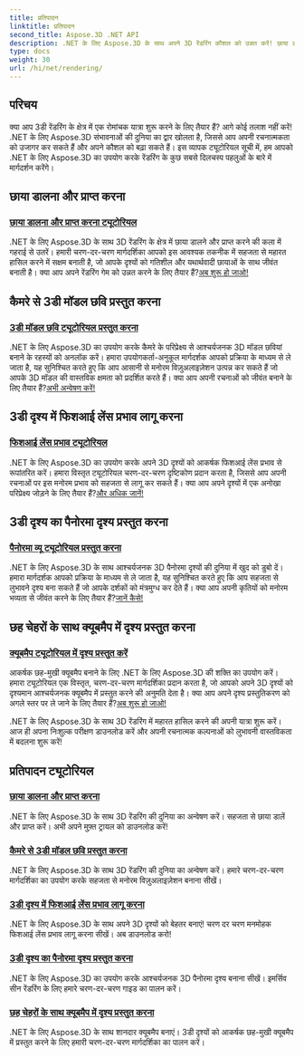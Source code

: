 ```yaml
---
title: प्रतिपादन
linktitle: प्रतिपादन
second_title: Aspose.3D .NET API
description: .NET के लिए Aspose.3D के साथ अपने 3D रेंडरिंग कौशल को उन्नत करें! छाया डालें, मनमोहक दृश्य बनाएं, फ़िशआई लेंस प्रभाव लागू करें, और भी बहुत कुछ।
type: docs
weight: 30
url: /hi/net/rendering/
---
```

## परिचय

क्या आप 3डी रेंडरिंग के क्षेत्र में एक रोमांचक यात्रा शुरू करने के लिए तैयार हैं? आगे कोई तलाश नहीं करें! .NET के लिए Aspose.3D संभावनाओं की दुनिया का द्वार खोलता है, जिससे आप अपनी रचनात्मकता को उजागर कर सकते हैं और अपने कौशल को बढ़ा सकते हैं। इस व्यापक ट्यूटोरियल सूची में, हम आपको .NET के लिए Aspose.3D का उपयोग करके रेंडरिंग के कुछ सबसे दिलचस्प पहलुओं के बारे में मार्गदर्शन करेंगे।

## छाया डालना और प्राप्त करना
### [छाया डालना और प्राप्त करना ट्यूटोरियल](./cast-receive-shadows/)
 .NET के लिए Aspose.3D के साथ 3D रेंडरिंग के क्षेत्र में छाया डालने और प्राप्त करने की कला में गहराई से उतरें। हमारी चरण-दर-चरण मार्गदर्शिका आपको इस आवश्यक तकनीक में सहजता से महारत हासिल करने में सक्षम बनाती है, जो आपके दृश्यों को गतिशील और यथार्थवादी छायाओं के साथ जीवंत बनाती है। क्या आप अपने रेंडरिंग गेम को उन्नत करने के लिए तैयार हैं?[अब शुरू हो जाओ!](./cast-receive-shadows/)

## कैमरे से 3डी मॉडल छवि प्रस्तुत करना
### [3डी मॉडल छवि ट्यूटोरियल प्रस्तुत करना](./render-3d-model-image/)
.NET के लिए Aspose.3D का उपयोग करके कैमरे के परिप्रेक्ष्य से आश्चर्यजनक 3D मॉडल छवियां बनाने के रहस्यों को अनलॉक करें। हमारा उपयोगकर्ता-अनुकूल मार्गदर्शक आपको प्रक्रिया के माध्यम से ले जाता है, यह सुनिश्चित करते हुए कि आप आसानी से मनोरम विज़ुअलाइज़ेशन उत्पन्न कर सकते हैं जो आपके 3D मॉडल की वास्तविक क्षमता को प्रदर्शित करते हैं। क्या आप अपनी रचनाओं को जीवंत बनाने के लिए तैयार हैं?[अभी अन्वेषण करें!](./render-3d-model-image/)

## 3डी दृश्य में फिशआई लेंस प्रभाव लागू करना
### [फिशआई लेंस प्रभाव ट्यूटोरियल](./fisheye-lens-effect-3d-scene/)
 .NET के लिए Aspose.3D का उपयोग करके अपने 3D दृश्यों को आकर्षक फिशआई लेंस प्रभाव से रूपांतरित करें। हमारा विस्तृत ट्यूटोरियल चरण-दर-चरण दृष्टिकोण प्रदान करता है, जिससे आप अपनी रचनाओं पर इस मनोरम प्रभाव को सहजता से लागू कर सकते हैं। क्या आप अपने दृश्यों में एक अनोखा परिप्रेक्ष्य जोड़ने के लिए तैयार हैं?[और अधिक जानें!](./fisheye-lens-effect-3d-scene/)

## 3डी दृश्य का पैनोरमा दृश्य प्रस्तुत करना
### [पैनोरमा व्यू ट्यूटोरियल प्रस्तुत करना](./render-panorama-view/)
.NET के लिए Aspose.3D के साथ आश्चर्यजनक 3D पैनोरमा दृश्यों की दुनिया में खुद को डुबो दें। हमारा मार्गदर्शक आपको प्रक्रिया के माध्यम से ले जाता है, यह सुनिश्चित करते हुए कि आप सहजता से लुभावने दृश्य बना सकते हैं जो आपके दर्शकों को मंत्रमुग्ध कर देते हैं। क्या आप अपनी कृतियों को मनोरम भव्यता से जीवंत करने के लिए तैयार हैं?[जानें कैसे!](./render-panorama-view/)

## छह चेहरों के साथ क्यूबमैप में दृश्य प्रस्तुत करना
### [क्यूबमैप ट्यूटोरियल में दृश्य प्रस्तुत करें](./render-scene-cubemap/)
 आकर्षक छह-मुखी क्यूबमैप बनाने के लिए .NET के लिए Aspose.3D की शक्ति का उपयोग करें। हमारा ट्यूटोरियल एक विस्तृत, चरण-दर-चरण मार्गदर्शिका प्रदान करता है, जो आपको अपने 3D दृश्यों को दृश्यमान आश्चर्यजनक क्यूबमैप में प्रस्तुत करने की अनुमति देता है। क्या आप अपने दृश्य प्रस्तुतिकरण को अगले स्तर पर ले जाने के लिए तैयार हैं?[अब शुरू हो जाओ!](./render-scene-cubemap/)

.NET के लिए Aspose.3D के साथ 3D रेंडरिंग में महारत हासिल करने की अपनी यात्रा शुरू करें। आज ही अपना निःशुल्क परीक्षण डाउनलोड करें और अपनी रचनात्मक कल्पनाओं को लुभावनी वास्तविकता में बदलना शुरू करें!
## प्रतिपादन ट्यूटोरियल
### [छाया डालना और प्राप्त करना](./cast-receive-shadows/)
.NET के लिए Aspose.3D के साथ 3D रेंडरिंग की दुनिया का अन्वेषण करें। सहजता से छाया डालें और प्राप्त करें। अभी अपने मुफ़्त ट्रायल को डाउनलोड करें!
### [कैमरे से 3डी मॉडल छवि प्रस्तुत करना](./render-3d-model-image/)
.NET के लिए Aspose.3D के साथ 3D रेंडरिंग की दुनिया का अन्वेषण करें। हमारे चरण-दर-चरण मार्गदर्शिका का उपयोग करके सहजता से मनोरम विज़ुअलाइज़ेशन बनाना सीखें।
### [3डी दृश्य में फिशआई लेंस प्रभाव लागू करना](./fisheye-lens-effect-3d-scene/)
.NET के लिए Aspose.3D के साथ अपने 3D दृश्यों को बेहतर बनाएं! चरण दर चरण मनमोहक फिशआई लेंस प्रभाव लागू करना सीखें। अब डाउनलोड करो!
### [3डी दृश्य का पैनोरमा दृश्य प्रस्तुत करना](./render-panorama-view/)
.NET के लिए Aspose.3D का उपयोग करके आश्चर्यजनक 3D पैनोरमा दृश्य बनाना सीखें। इमर्सिव सीन रेंडरिंग के लिए हमारे चरण-दर-चरण गाइड का पालन करें।
### [छह चेहरों के साथ क्यूबमैप में दृश्य प्रस्तुत करना](./render-scene-cubemap/)
.NET के लिए Aspose.3D के साथ शानदार क्यूबमैप बनाएं। 3डी दृश्यों को आकर्षक छह-मुखी क्यूबमैप में प्रस्तुत करने के लिए हमारी चरण-दर-चरण मार्गदर्शिका का पालन करें।